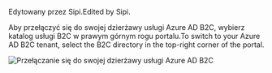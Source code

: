 <span data-ttu-id="77a10-101">Edytowany przez Sipi.</span><span class="sxs-lookup"><span data-stu-id="77a10-101">Edited by Sipi.</span></span>

<span data-ttu-id="77a10-102">Aby przełączyć się do swojej dzierżawy usługi Azure AD B2C, wybierz katalog usługi B2C w prawym górnym rogu portalu.</span><span class="sxs-lookup"><span data-stu-id="77a10-102">To switch to your Azure AD B2C tenant, select the B2C directory in the top-right corner of the portal.</span></span>

![Przełączanie się do swojej dzierżawy usługi Azure AD B2C](./media/active-directory-b2c-switch-b2c-tenant/switch-to-b2c-tenant.png)

